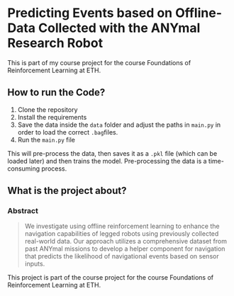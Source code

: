 # Predicting Events based on Offline-Data Collected with the ANYmal Research Robot

This is part of my course project for the course Foundations of Reinforcement Learning at ETH.

## How to run the Code?

1. Clone the repository
2. Install the requirements
3. Save the data inside the `data` folder and adjust the paths in `main.py` in order to load the correct `.bag`files.
4. Run the `main.py` file

This will pre-process the data, then saves it as a `.pkl` file (which can be loaded later) and then trains the model.
Pre-processing the data is a time-consuming process.

## What is the project about?

### Abstract

> We investigate using offline reinforcement learning to enhance the navigation
> capabilities of legged robots using previously collected real-world data. Our
> approach utilizes a comprehensive dataset from past ANYmal missions to develop
> a helper component for navigation that predicts the likelihood of navigational
> events based on sensor inputs.

This project is part of the course project for the course Foundations of Reinforcement Learning at ETH.